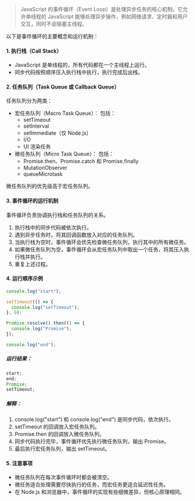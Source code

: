 > JavaScript 的事件循环（Event Loop）是处理异步任务的核心机制。它允许单线程的 JavaScript 能够处理异步操作，例如网络请求、定时器和用户交互，同时不会阻塞主线程。

以下是事件循环的主要概念和运行机制：

#### 1. 执行栈（Call Stack）

- JavaScript 是单线程的，所有代码都在一个主线程上运行。
- 同步代码按照顺序压入执行栈中执行，执行完成后出栈。

#### 2. 任务队列（Task Queue 或 Callback Queue）

任务队列分为两类：

- 宏任务队列（Macro Task Queue）： 包括：
  - setTimeout
  - setInterval
  - setImmediate（仅 Node.js）
  - I/O
  - UI 渲染任务
- 微任务队列（Micro Task Queue）： 包括：
  - Promise.then、Promise.catch 和 Promise.finally
  - MutationObserver
  - queueMicrotask

微任务队列的优先级高于宏任务队列。

#### 3. 事件循环的运行机制

事件循环负责协调执行栈和任务队列的关系。

1. 执行栈中的同步代码被依次执行。
2. 遇到异步任务时，将其回调函数放入对应的任务队列。
3. 当执行栈为空时，事件循环会优先检查微任务队列，执行其中的所有微任务。
4. 如果微任务队列为空，事件循环会从宏任务队列中取出一个任务，将其压入执行栈并执行。
5. 重复上述过程。

#### 4. 运行顺序示例

```js
console.log("start");

setTimeout(() => {
  console.log("setTimeout");
}, 0);

Promise.resolve().then(() => {
  console.log("Promise");
});

console.log("end");
```

##### 运行结果：

```js
start;
end;
Promise;
setTimeout;
```

##### 解释：

1. console.log("start") 和 console.log("end") 是同步代码，依次执行。
2. setTimeout 的回调放入宏任务队列。
3. Promise.then 的回调放入微任务队列。
4. 同步代码执行完毕，事件循环优先执行微任务队列，输出 Promise。
5. 最后执行宏任务队列，输出 setTimeout。

#### 5. 注意事项

- 微任务队列在每次事件循环时都会被清空。
- 微任务适合处理需要尽快执行的任务，而宏任务更适合延迟性任务。
- 在 Node.js 和浏览器中，事件循环的实现有些细微差异，但核心原理相同。
